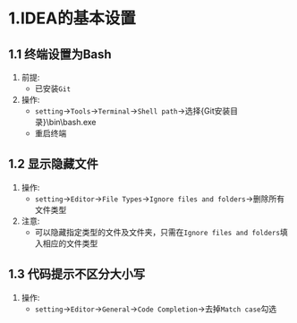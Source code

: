 # 1.IDEA的基本设置  
## 1.1 终端设置为Bash  
1. 前提:
   - 已安装`Git`
2. 操作:
   - `setting`->`Tools`->`Terminal`->`Shell path`->选择{Git安装目录}\bin\bash.exe
   - 重启终端
## 1.2 显示隐藏文件  
1. 操作:
   - `setting`->`Editor`->`File Types`->`Ignore files and folders`->删除所有文件类型
2. 注意:
   - 可以隐藏指定类型的文件及文件夹，只需在`Ignore files and folders`填入相应的文件类型
## 1.3 代码提示不区分大小写  
1. 操作:
   - `setting`->`Editor`->`General`->`Code Completion`->去掉`Match case`勾选